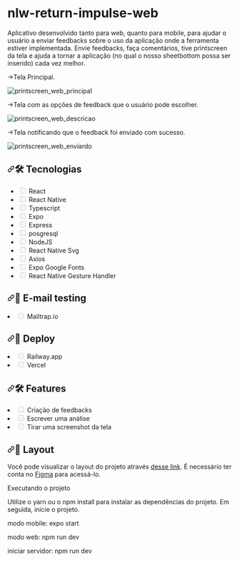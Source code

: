 # nlw-return-impulse-web

Aplicativo desenvolvido tanto para web, quanto para mobile, para ajudar o usuário a enviar feedbacks sobre o uso da aplicação onde a ferramenta estiver implementada. Envie feedbacks, faça comentários, tive printscreen da tela e ajuda a tornar a aplicação (no qual o nosso sheetbottom possa ser inserido) cada vez melhor.

->Tela Principal.

![printscreen_web_principal](https://user-images.githubusercontent.com/24457337/168181306-91c63ec6-9385-476d-ab52-7e901dd060f0.png)

->Tela com as opções de feedback que o usuário pode escolher.

![printscreen_web_descricao](https://user-images.githubusercontent.com/24457337/168181316-36f9a3ff-ea9c-43b7-91a5-3093911afd36.png)

->Tela notificando que o feedback foi enviado com sucesso.

![printscreen_web_enviardo](https://user-images.githubusercontent.com/24457337/168181323-3fa4cd4a-6896-4cd5-85c1-fa8f21a97f86.png)

<h2 dir="auto"><a id="user-content-hammer_and_wrench-features" class="anchor" aria-hidden="true" href="#hammer_and_wrench-features"><svg class="octicon octicon-link" viewBox="0 0 16 16" version="1.1" width="16" height="16" aria-hidden="true"><path fill-rule="evenodd" d="M7.775 3.275a.75.75 0 001.06 1.06l1.25-1.25a2 2 0 112.83 2.83l-2.5 2.5a2 2 0 01-2.83 0 .75.75 0 00-1.06 1.06 3.5 3.5 0 004.95 0l2.5-2.5a3.5 3.5 0 00-4.95-4.95l-1.25 1.25zm-4.69 9.64a2 2 0 010-2.83l2.5-2.5a2 2 0 012.83 0 .75.75 0 001.06-1.06 3.5 3.5 0 00-4.95 0l-2.5 2.5a3.5 3.5 0 004.95 4.95l1.25-1.25a.75.75 0 00-1.06-1.06l-1.25 1.25a2 2 0 01-2.83 0z"></path></svg></a><g-emoji clas="g-emoji" alias="hammer_and_wrench" fallback-src="https://github.githubassets.com/images/icons/emoji/unicode/1f6e0.png">🛠️</g-emoji> Tecnologias</h2>

<ul class="contains-task-list">
 <li class="task-list-item"><input type="checkbox" id="" disabled="" class="task-list-item-checkbox"> React</li>
 <li class="task-list-item"><input type="checkbox" id="" disabled="" class="task-list-item-checkbox"> React Native</li>
 <li class="task-list-item"><input type="checkbox" id="" disabled="" class="task-list-item-checkbox"> Typescript</li>
 <li class="task-list-item"><input type="checkbox" id="" disabled="" class="task-list-item-checkbox"> Expo</li>
 <li class="task-list-item"><input type="checkbox" id="" disabled="" class="task-list-item-checkbox"> Express</li>
 <li class="task-list-item"><input type="checkbox" id="" disabled="" class="task-list-item-checkbox"> posgresql</li>
 <li class="task-list-item"><input type="checkbox" id="" disabled="" class="task-list-item-checkbox"> NodeJS</li>
 <li class="task-list-item"><input type="checkbox" id="" disabled="" class="task-list-item-checkbox"> React Native Svg</li>
 <li class="task-list-item"><input type="checkbox" id="" disabled="" class="task-list-item-checkbox"> Axios</li>
 <li class="task-list-item"><input type="checkbox" id="" disabled="" class="task-list-item-checkbox"> Expo Google Fonts</li>
 <li class="task-list-item"><input type="checkbox" id="" disabled="" class="task-list-item-checkbox"> React Native Gesture Handler </li>
</ul>

 <h2 dir="auto"><a id="user-content-hammer_and_wrench-features" class="anchor" aria-hidden="true" href="#hammer_and_wrench-features"><svg class="octicon octicon-link" viewBox="0 0 16 16" version="1.1" width="16" height="16" aria-hidden="true"><path fill-rule="evenodd" d="M7.775 3.275a.75.75 0 001.06 1.06l1.25-1.25a2 2 0 112.83 2.83l-2.5 2.5a2 2 0 01-2.83 0 .75.75 0 00-1.06 1.06 3.5 3.5 0 004.95 0l2.5-2.5a3.5 3.5 0 00-4.95-4.95l-1.25 1.25zm-4.69 9.64a2 2 0 010-2.83l2.5-2.5a2 2 0 012.83 0 .75.75 0 001.06-1.06 3.5 3.5 0 00-4.95 0l-2.5 2.5a3.5 3.5 0 004.95 4.95l1.25-1.25a.75.75 0 00-1.06-1.06l-1.25 1.25a2 2 0 01-2.83 0z"></path></svg></a><g-emoji clas="g-emoji" alias="hammer_and_wrench" fallback-src="https://github.githubassets.com/images/icons/emoji/unicode/1f6e0.png">📧</g-emoji> E-mail testing</h2>

 <li class="task-list-item"><input type="checkbox" id="" disabled="" class="task-list-item-checkbox"> Mailtrap.io</li>

<h2 dir="auto"><a id="user-content-hammer_and_wrench-features" class="anchor" aria-hidden="true" href="#hammer_and_wrench-features"><svg class="octicon octicon-link" viewBox="0 0 16 16" version="1.1" width="16" height="16" aria-hidden="true"><path fill-rule="evenodd" d="M7.775 3.275a.75.75 0 001.06 1.06l1.25-1.25a2 2 0 112.83 2.83l-2.5 2.5a2 2 0 01-2.83 0 .75.75 0 00-1.06 1.06 3.5 3.5 0 004.95 0l2.5-2.5a3.5 3.5 0 00-4.95-4.95l-1.25 1.25zm-4.69 9.64a2 2 0 010-2.83l2.5-2.5a2 2 0 012.83 0 .75.75 0 001.06-1.06 3.5 3.5 0 00-4.95 0l-2.5 2.5a3.5 3.5 0 004.95 4.95l1.25-1.25a.75.75 0 00-1.06-1.06l-1.25 1.25a2 2 0 01-2.83 0z"></path></svg></a><g-emoji clas="g-emoji" alias="hammer_and_wrench" fallback-src="https://github.githubassets.com/images/icons/emoji/unicode/1f6e0.png">🚀</g-emoji> Deploy</h2>

 <li class="task-list-item"><input type="checkbox" id="" disabled="" class="task-list-item-checkbox"> Railway.app</li>
 <li class="task-list-item"><input type="checkbox" id="" disabled="" class="task-list-item-checkbox"> Vercel</li>

<h2 dir="auto"><a id="user-content-hammer_and_wrench-features" class="anchor" aria-hidden="true" href="#hammer_and_wrench-features"><svg class="octicon octicon-link" viewBox="0 0 16 16" version="1.1" width="16" height="16" aria-hidden="true"><path fill-rule="evenodd" d="M7.775 3.275a.75.75 0 001.06 1.06l1.25-1.25a2 2 0 112.83 2.83l-2.5 2.5a2 2 0 01-2.83 0 .75.75 0 00-1.06 1.06 3.5 3.5 0 004.95 0l2.5-2.5a3.5 3.5 0 00-4.95-4.95l-1.25 1.25zm-4.69 9.64a2 2 0 010-2.83l2.5-2.5a2 2 0 012.83 0 .75.75 0 001.06-1.06 3.5 3.5 0 00-4.95 0l-2.5 2.5a3.5 3.5 0 004.95 4.95l1.25-1.25a.75.75 0 00-1.06-1.06l-1.25 1.25a2 2 0 01-2.83 0z"></path></svg></a><g-emoji clas="g-emoji" alias="hammer_and_wrench" fallback-src="https://github.githubassets.com/images/icons/emoji/unicode/1f6e0.png">🛠️</g-emoji> Features</h2>

 <li class="task-list-item"><input type="checkbox" id="" disabled="" class="task-list-item-checkbox"> Criação de feedbacks</li>
 <li class="task-list-item"><input type="checkbox" id="" disabled="" class="task-list-item-checkbox"> Escrever uma análise</li>
 <li class="task-list-item"><input type="checkbox" id="" disabled="" class="task-list-item-checkbox"> Tirar uma screenshot da tela</li>

<h2 dir="auto"><a id="user-content-hammer_and_wrench-features" class="anchor" aria-hidden="true" href="#hammer_and_wrench-features"><svg class="octicon octicon-link" viewBox="0 0 16 16" version="1.1" width="16" height="16" aria-hidden="true"><path fill-rule="evenodd" d="M7.775 3.275a.75.75 0 001.06 1.06l1.25-1.25a2 2 0 112.83 2.83l-2.5 2.5a2 2 0 01-2.83 0 .75.75 0 00-1.06 1.06 3.5 3.5 0 004.95 0l2.5-2.5a3.5 3.5 0 00-4.95-4.95l-1.25 1.25zm-4.69 9.64a2 2 0 010-2.83l2.5-2.5a2 2 0 012.83 0 .75.75 0 001.06-1.06 3.5 3.5 0 00-4.95 0l-2.5 2.5a3.5 3.5 0 004.95 4.95l1.25-1.25a.75.75 0 00-1.06-1.06l-1.25 1.25a2 2 0 01-2.83 0z"></path></svg></a><g-emoji clas="g-emoji" alias="hammer_and_wrench" fallback-src="https://github.githubassets.com/images/icons/emoji/unicode/1f6e0.png">🔖</g-emoji> Layout</h2>

Você pode visualizar o layout do projeto através <a href=“https://www.figma.com/file/RByVbM9j8QGfZHoL1i2cr2/Feedback-Widget-(Community)“>desse link</a>. É necessário ter conta no <a href=“https://www.figma.com/“>Figma</a> para acessá-lo.

Executando o projeto
 
Utilize o yarn ou o npm install para instalar as dependências do projeto. Em seguida, inicie o projeto.

modo mobile: expo start
 
modo web: npm run dev
 
iniciar servidor: npm run dev
 
